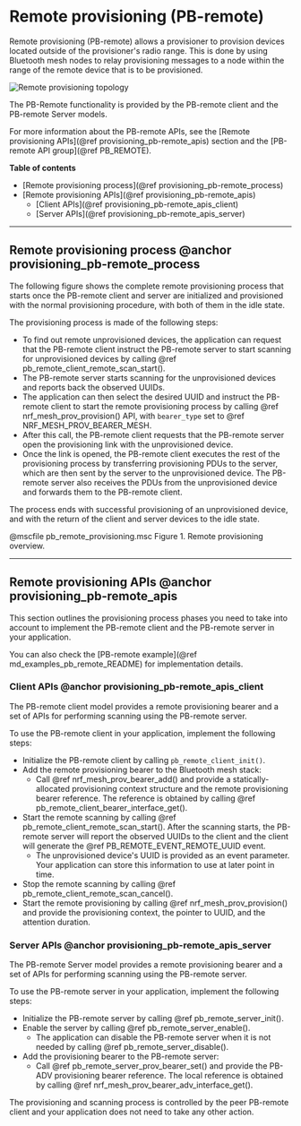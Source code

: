 # Remote provisioning (PB-remote)

Remote provisioning (PB-remote) allows a provisioner to provision devices located outside
of the provisioner's radio range. This is done by using Bluetooth mesh nodes to relay provisioning
messages to a node within the range of the remote device that is to be provisioned.

![Remote provisioning topology](images/remote_provisioning.png)

The PB-Remote functionality is provided by the PB-remote client and the PB-remote Server models.

For more information about the PB-remote APIs, see
the [Remote provisioning APIs](@ref provisioning_pb-remote_apis) section
and the [PB-remote API group](@ref PB_REMOTE).

**Table of contents**
- [Remote provisioning process](@ref provisioning_pb-remote_process)
- [Remote provisioning APIs](@ref provisioning_pb-remote_apis)
    - [Client APIs](@ref provisioning_pb-remote_apis_client)
    - [Server APIs](@ref provisioning_pb-remote_apis_server)


---


## Remote provisioning process @anchor provisioning_pb-remote_process

The following figure shows the complete remote provisioning process that starts once the PB-remote
client and server are initialized and provisioned with the normal provisioning procedure,
with both of them in the idle state.

The provisioning process is made of the following steps:
- To find out remote unprovisioned devices, the application can request that the PB-remote client
instruct the PB-remote server to start scanning for unprovisioned devices by
calling @ref pb_remote_client_remote_scan_start().
- The PB-remote server starts scanning for the unprovisioned devices and reports
back the observed UUIDs.
- The application can then select the desired UUID and instruct the PB-remote client to start the
remote provisioning process by calling @ref nrf_mesh_prov_provision() API, with `bearer_type`
set to @ref NRF_MESH_PROV_BEARER_MESH.
- After this call, the PB-remote client requests that the PB-remote server open the provisioning link
with the unprovisioned device.
- Once the link is opened, the PB-remote client executes the rest of the provisioning process
by transferring provisioning PDUs to the server, which are then sent by the server
to the unprovisioned device. The PB-remote server also receives the PDUs
from the unprovisioned device and forwards them to the PB-remote client.

The process ends with successful provisioning of an unprovisioned device, and with the return of the
client and server devices to the idle state.

@mscfile pb_remote_provisioning.msc  Figure 1. Remote provisioning overview.


---

## Remote provisioning APIs @anchor provisioning_pb-remote_apis

This section outlines the provisioning process phases you need to take into account to implement
the PB-remote client and the PB-remote server in your application.

You can also check the [PB-remote example](@ref md_examples_pb_remote_README)
for implementation details.

### Client APIs @anchor provisioning_pb-remote_apis_client

The PB-remote client model provides a remote provisioning bearer and a set of APIs for performing
scanning using the PB-remote server.

To use the PB-remote client in your application, implement the following steps:
- Initialize the PB-remote client by calling `pb_remote_client_init()`.
- Add the remote provisioning bearer to the Bluetooth mesh stack:
    - Call @ref nrf_mesh_prov_bearer_add() and provide a statically-allocated provisioning context
    structure and the remote provisioning bearer reference. The reference is obtained by calling
    @ref pb_remote_client_bearer_interface_get().
- Start the remote scanning by calling @ref pb_remote_client_remote_scan_start(). After the scanning
starts, the PB-remote server will report the observed UUIDs to the client and the client will generate
the @ref PB_REMOTE_EVENT_REMOTE_UUID event.
    - The unprovisioned device's UUID is provided as an event parameter. Your application can store
    this information to use at later point in time.
- Stop the remote scanning by calling @ref pb_remote_client_remote_scan_cancel().
- Start the remote provisioning by calling @ref nrf_mesh_prov_provision() and provide the
 provisioning context, the pointer to UUID, and the attention duration.


### Server APIs @anchor provisioning_pb-remote_apis_server

The PB-remote Server model provides a remote provisioning bearer and a set of APIs for performing
scanning using the PB-remote server.

To use the PB-remote server in your application, implement the following steps:
- Initialize the PB-remote server by calling @ref pb_remote_server_init().
- Enable the server by calling @ref pb_remote_server_enable().
    - The application can disable the PB-remote server when it is not needed
    by calling @ref pb_remote_server_disable().
- Add the provisioning bearer to the PB-remote server:
    - Call @ref pb_remote_server_prov_bearer_set() and provide the PB-ADV provisioning bearer
    reference. The local reference is obtained by calling @ref nrf_mesh_prov_bearer_adv_interface_get().

The provisioning and scanning process is controlled by the peer PB-remote client and your
application does not need to take any other action.